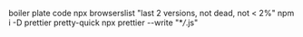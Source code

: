 boiler plate code
npx browserslist "last 2 versions, not dead, not < 2%"
npm i -D prettier pretty-quick
npx prettier --write "\*_/_.js"
